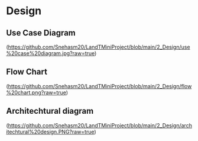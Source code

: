 # Design

## Use Case Diagram

(https://github.com/Snehasm20/LandTMiniProject/blob/main/2_Design/use%20case%20diagram.jpg?raw=true)


## Flow Chart 

(https://github.com/Snehasm20/LandTMiniProject/blob/main/2_Design/flow%20chart.png?raw=true)

## Architechtural diagram

(https://github.com/Snehasm20/LandTMiniProject/blob/main/2_Design/architechtural%20design.PNG?raw=true)